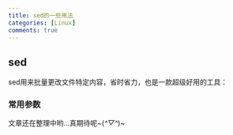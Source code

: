 ```yaml
---
title: sed的一些用法
categories: [Linux]
comments: true
---
```


## sed

sed用来批量更改文件特定内容，省时省力，也是一款超级好用的工具：

### 常用参数

文章还在整理中哟...真期待呢~(*^▽^*)~